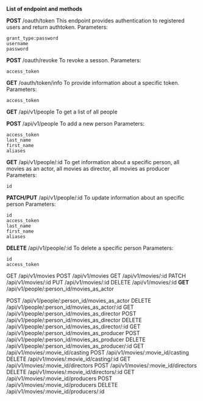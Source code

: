 **List of endpoint and methods**

**POST**   /oauth/token
This endpoint provides authentication to registered users and return authtoken.
Parameters:
```
grant_type:password
username
password
```

**POST**   /oauth/revoke
To revoke a sesson.
Parameters:
```
access_token
```

**GET**    /oauth/token/info
To provide information about a specific token.
Parameters:
```
access_token
```

**GET**    /api/v1/people
To get a list of all people

**POST**   /api/v1/people
To add a new person
Parameters:
```
access_token
last_name
first_name
aliases
```

**GET**    /api/v1/people/:id
To get information about a specific person, all movies as an actor, all movies as director, all movies as producer
Parameters:
```
id
```

**PATCH/PUT**  /api/v1/people/:id
To update information about an specific person
Parameters:
```
id
access_token
last_name
first_name
aliases
```

**DELETE** /api/v1/people/:id
To delete a specific person
Parameters:
```
id
access_token
```
GET    /api/v1/movies
POST   /api/v1/movies
GET    /api/v1/movies/:id
PATCH  /api/v1/movies/:id
PUT    /api/v1/movies/:id
DELETE /api/v1/movies/:id
**GET**    /api/v1/people/:person_id/movies_as_actor

POST   /api/v1/people/:person_id/movies_as_actor
DELETE /api/v1/people/:person_id/movies_as_actor/:id
GET    /api/v1/people/:person_id/movies_as_director
POST   /api/v1/people/:person_id/movies_as_director
DELETE /api/v1/people/:person_id/movies_as_director/:id
GET    /api/v1/people/:person_id/movies_as_producer
POST   /api/v1/people/:person_id/movies_as_producer
DELETE /api/v1/people/:person_id/movies_as_producer/:id
GET    /api/v1/movies/:movie_id/casting
POST   /api/v1/movies/:movie_id/casting
DELETE /api/v1/movies/:movie_id/casting/:id
GET    /api/v1/movies/:movie_id/directors
POST   /api/v1/movies/:movie_id/directors
DELETE /api/v1/movies/:movie_id/directors/:id
GET    /api/v1/movies/:movie_id/producers
POST   /api/v1/movies/:movie_id/producers
DELETE /api/v1/movies/:movie_id/producers/:id

